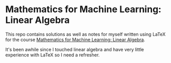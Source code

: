 # Mathematics for Machine Learning: Linear Algebra

This repo contains solutions as well as notes for myself written using LaTeX for the course [Mathematics for Machine Learning: Linear Algebra](https://www.coursera.org/learn/linear-algebra-machine-learning/).

It's been awhile since I touched linear algebra and have very little experience with LaTeX so I need a refresher.